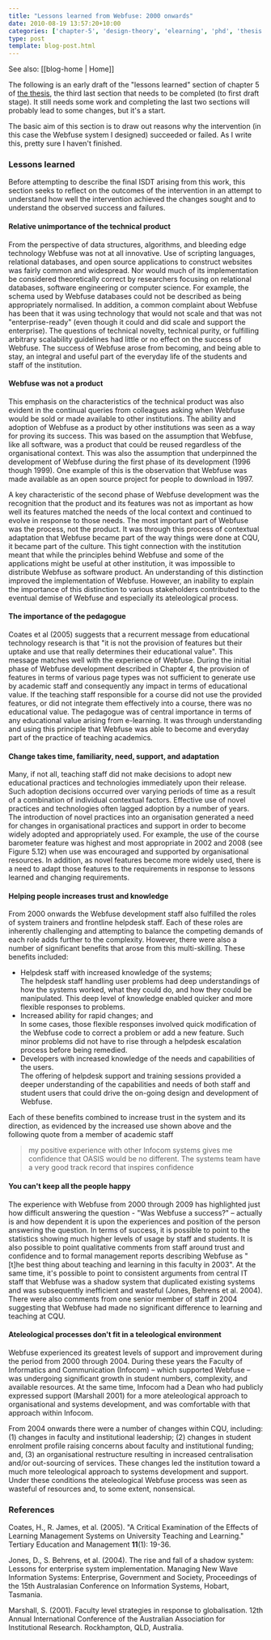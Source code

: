 ```yaml
---
title: "Lessons learned from Webfuse: 2000 onwards"
date: 2010-08-19 13:57:20+10:00
categories: ['chapter-5', 'design-theory', 'elearning', 'phd', 'thesis', 'webfuse']
type: post
template: blog-post.html
---
```


See also: [[blog-home | Home]]

The following is an early draft of the "lessons learned" section of chapter 5 of [the thesis](/blog2/research/phd-thesis/), the third last section that needs to be completed (to first draft stage). It still needs some work and completing the last two sections will probably lead to some changes, but it's a start.

The basic aim of this section is to draw out reasons why the intervention (in this case the Webfuse system I designed) succeeded or failed. As I write this, pretty sure I haven't finished.

### Lessons learned

Before attempting to describe the final ISDT arising from this work, this section seeks to reflect on the outcomes of the intervention in an attempt to understand how well the intervention achieved the changes sought and to understand the observed success and failures.

#### Relative unimportance of the technical product

From the perspective of data structures, algorithms, and bleeding edge technology Webfuse was not at all innovative. Use of scripting languages, relational databases, and open source applications to construct websites was fairly common and widespread. Nor would much of its implementation be considered theoretically correct by researchers focusing on relational databases, software engineering or computer science. For example, the schema used by Webfuse databases could not be described as being appropriately normalised. In addition, a common complaint about Webfuse has been that it was using technology that would not scale and that was not "enterprise-ready" (even though it could and did scale and support the enterprise). The questions of technical novelty, technical purity, or fulfilling arbitrary scalability guidelines had little or no effect on the success of Webfuse. The success of Webfuse arose from becoming, and being able to stay, an integral and useful part of the everyday life of the students and staff of the institution.

#### Webfuse was not a product

This emphasis on the characteristics of the technical product was also evident in the continual queries from colleagues asking when Webfuse would be sold or made available to other institutions. The ability and adoption of Webfuse as a product by other institutions was seen as a way for proving its success. This was based on the assumption that Webfuse, like all software, was a product that could be reused regardless of the organisational context. This was also the assumption that underpinned the development of Webfuse during the first phase of its development (1996 though 1999). One example of this is the observation that Webfuse was made available as an open source project for people to download in 1997.

A key characteristic of the second phase of Webfuse development was the recognition that the product and its features was not as important as how well its features matched the needs of the local context and continued to evolve in response to those needs. The most important part of Webfuse was the process, not the product. It was through this process of contextual adaptation that Webfuse became part of the way things were done at CQU, it became part of the culture. This tight connection with the institution meant that while the principles behind Webfuse and some of the applications might be useful at other institution, it was impossible to distribute Webfuse as software product. An understanding of this distinction improved the implementation of Webfuse. However, an inability to explain the importance of this distinction to various stakeholders contributed to the eventual demise of Webfuse and especially its ateleological process.

#### The importance of the pedagogue

Coates et al (2005) suggests that a recurrent message from educational technology research is that "it is not the provision of features but their uptake and use that really determines their educational value". This message matches well with the experience of Webfuse. During the initial phase of Webfuse development described in Chapter 4, the provision of features in terms of various page types was not sufficient to generate use by academic staff and consequently any impact in terms of educational value. If the teaching staff responsible for a course did not use the provided features, or did not integrate them effectively into a course, there was no educational value. The pedagogue was of central importance in terms of any educational value arising from e-learning. It was through understanding and using this principle that Webfuse was able to become and everyday part of the practice of teaching academics.

#### Change takes time, familiarity, need, support, and adaptation

Many, if not all, teaching staff did not make decisions to adopt new educational practices and technologies immediately upon their release. Such adoption decisions occurred over varying periods of time as a result of a combination of individual contextual factors. Effective use of novel practices and technologies often lagged adoption by a number of years. The introduction of novel practices into an organisation generated a need for changes in organisational practices and support in order to become widely adopted and appropriately used. For example, the use of the course barometer feature was highest and most appropriate in 2002 and 2008 (see Figure 5.12) when use was encouraged and supported by organisational resources. In addition, as novel features become more widely used, there is a need to adapt those features to the requirements in response to lessons learned and changing requirements.

#### Helping people increases trust and knowledge

From 2000 onwards the Webfuse development staff also fulfilled the roles of system trainers and frontline helpdesk staff. Each of these roles are inherently challenging and attempting to balance the competing demands of each role adds further to the complexity. However, there were also a number of significant benefits that arose from this multi-skilling. These benefits included:

- Helpdesk staff with increased knowledge of the systems;  
    The helpdesk staff handling user problems had deep understandings of how the systems worked, what they could do, and how they could be manipulated. This deep level of knowledge enabled quicker and more flexible responses to problems.
- Increased ability for rapid changes; and  
    In some cases, those flexible responses involved quick modification of the Webfuse code to correct a problem or add a new feature. Such minor problems did not have to rise through a helpdesk escalation process before being remedied.
- Developers with increased knowledge of the needs and capabilities of the users.  
    The offering of helpdesk support and training sessions provided a deeper understanding of the capabilities and needs of both staff and student users that could drive the on-going design and development of Webfuse.

Each of these benefits combined to increase trust in the system and its direction, as evidenced by the increased use shown above and the following quote from a member of academic staff

> my positive experience with other Infocom systems gives me confidence that OASIS would be no different. The systems team have a very good track record that inspires confidence

#### You can't keep all the people happy

The experience with Webfuse from 2000 through 2009 has highlighted just how difficult answering the question - "Was Webfuse a success?" – actually is and how dependent it is upon the experiences and position of the person answering the question. In terms of success, it is possible to point to the statistics showing much higher levels of usage by staff and students. It is also possible to point qualitative comments from staff around trust and confidence and to formal management reports describing Webfuse as "\[t\]he best thing about teaching and learning in this faculty in 2003". At the same time, it's possible to point to consistent arguments from central IT staff that Webfuse was a shadow system that duplicated existing systems and was subsequently inefficient and wasteful (Jones, Behrens et al. 2004). There were also comments from one senior member of staff in 2004 suggesting that Webfuse had made no significant difference to learning and teaching at CQU.

#### Ateleological processes don't fit in a teleological environment

Webfuse experienced its greatest levels of support and improvement during the period from 2000 through 2004. During these years the Faculty of Informatics and Communication (Infocom) – which supported Webfuse – was undergoing significant growth in student numbers, complexity, and available resources. At the same time, Infocom had a Dean who had publicly expressed support (Marshall 2001) for a more ateleological approach to organisational and systems development, and was comfortable with that approach within Infocom.

From 2004 onwards there were a number of changes within CQU, including: (1) changes in faculty and institutional leadership; (2) changes in student enrolment profile raising concerns about faculty and institutional funding; and, (3) an organisational restructure resulting in increased centralisation and/or out-sourcing of services. These changes led the institution toward a much more teleological approach to systems development and support. Under these conditions the ateleological Webfuse process was seen as wasteful of resources and, to some extent, nonsensical.

### References

Coates, H., R. James, et al. (2005). "A Critical Examination of the Effects of Learning Management Systems on University Teaching and Learning." Tertiary Education and Management **11**(1): 19-36.

Jones, D., S. Behrens, et al. (2004). The rise and fall of a shadow system: Lessons for enterprise system implementation. Managing New Wave Information Systems: Enterprise, Government and Society, Proceedings of the 15th Australasian Conference on Information Systems, Hobart, Tasmania.

Marshall, S. (2001). Faculty level strategies in response to globalisation. 12th Annual International Conference of the Australian Association for Institutional Research. Rockhampton, QLD, Australia.